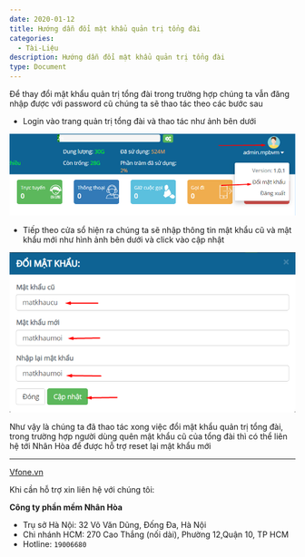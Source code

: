 ```yaml
---
date: 2020-01-12
title: Hướng dẫn đổi mật khẩu quản trị tổng đài
categories:
  - Tài-Liệu
description: Hướng dẫn đổi mật khẩu quản trị tổng đài
type: Document
---
```


 Để thay đổi mật khẩu quản trị tổng đài trong trường hợp chúng ta vẫn đăng nhập được với password cũ chúng ta sẽ thao tác theo các bước sau
 
 + Login vào trang quản trị tổng đài và thao tác như ảnh bên dưới
 
 ![](/images/mat-khau/mat-khau1.png)
 
 + Tiếp theo cửa sổ hiện ra chúng ta sẽ nhập thông tin mật khẩu cũ và mật khẩu mới như hình ảnh bên dưới và click vào cập nhật
 
 ![](/images/mat-khau/mat-khau2.png)
 
 Như vậy là chúng ta đã thao tác xong việc đổi mật khẩu quản trị tổng đài, trong trường hợp người dùng quên mật khẩu cũ của tổng đài thì có thể liên hệ tới Nhân Hòa để được hỗ trợ reset lại mật khẩu mới

---
<a href="https://vfone.vn/" target="_blank">Vfone.vn</a>

Khi cần hỗ trợ xin liên hệ với chúng tôi:

**Công ty phần mềm Nhân Hòa**
- Trụ sở Hà Nội: 32 Võ Văn Dũng, Đống Đa, Hà Nội
- Chi nhánh HCM: 270 Cao Thắng (nối dài), Phường 12,Quận 10, TP HCM
- Hotline: `19006680`